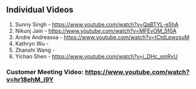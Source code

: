 ## Individual Videos

1. Sunny Singh - https://www.youtube.com/watch?v=QaBTYL-e5hA
2. Nikunj Jain - https://www.youtube.com/watch?v=MFEyOM_5f0A
3. Andre Andreassa - https://www.youtube.com/watch?v=tCtdLpwzsuM 
4. Kathryn Wu -
5. Zhanshi Wang - 
6. Yichao Shen - https://www.youtube.com/watch?v=j_DHc_smRyU


### Customer Meeting Video: https://www.youtube.com/watch?v=hr18ehM_i9Y

